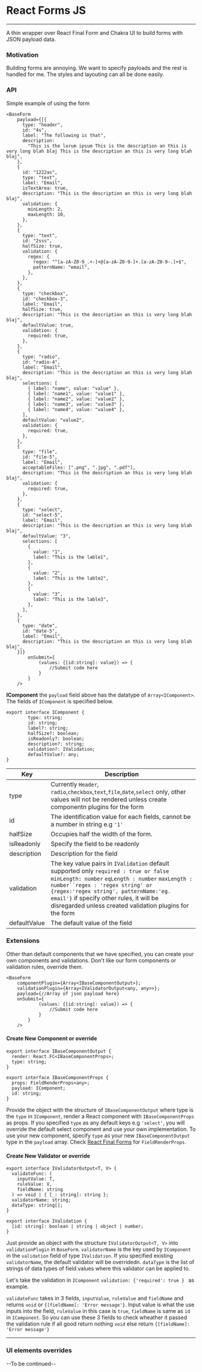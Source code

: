 # React Forms JS

---

A thin wrapper over React Final Form and Chakra UI to build forms with JSON payload data.

### Motivation

Building forms are annoying. We want to specify payloads and the rest is handled for me. The styles and layouting can all be done easily.

### API

Simple example of using the form

```
<BaseForm
    payload={[{
      type: "header",
      id: "4s",
      label: "The following is that",
      description:
        "This is the lorum ipsum This is the description an this is very long blah blaj This is the description an this is very long blah blaj",
    },
    {
      id: "1222as",
      type: "text",
      label: "Email",
      isTextArea: true,
      description: "This is the description an this is very long blah blaj",
      validation: {
        minLength: 2,
        maxLength: 10,
      },
    },
    {
      type: "text",
      id: "2sss",
      halfSize: true,
      validation: {
        regex: {
          regex: "^[a-zA-Z0-9_.+-]+@[a-zA-Z0-9-]+.[a-zA-Z0-9-.]+$",
          patternName: "email",
        },
      },
    },
    {
      type: "checkbox",
      id: "checkbox-3",
      label: "Email",
      halfSize: true,
      description: "This is the description an this is very long blah blaj",
      defaultValue: true,
      validation: {
        required: true,
      },
    },
    {
      type: "radio",
      id: "radio-4",
      label: "Email",
      description: "This is the description an this is very long blah blaj",
      selections: [
        { label: "name", value: "value" },
        { label: "name1", value: "value1" },
        { label: "name2", value: "value2" },
        { label: "name3", value: "value3" },
        { label: "name4", value: "value4" },
      ],
      defaultValue: "value2",
      validation: {
        required: true,
      },
    },
    {
      type: "file",
      id: "file-5",
      label: "Email",
      acceptableFiles: [".png", ".jpg", ".pdf"],
      description: "This is the description an this is very long blah blaj",
      validation: {
        required: true,
      },
    },
    {
      type: "select",
      id: "select-5",
      label: "Email",
      description: "This is the description an this is very long blah blaj",
      defaultValue: "3",
      selections: [
        {
          value: "1",
          label: "This is the lable1",
        },
        {
          value: "2",
          label: "This is the lable2",
        },
        {
          value: "3",
          label: "This is the lable3",
        },
      ],
    },
    {
      type: "date",
      id: "date-5",
      label: "Email",
      description: "This is the description an this is very long blah blaj",
    }]}
        onSubmit={
            (values: {[id:string]: value}) => {
                //Submit code here
            }
        }
    />
```

**IComponent**
the `payload` field above has the datatype of `Array<IComponent>`. The fields of `IComponent` is specified below.

```
export interface IComponent {
        type: string;
        id: string;
        label?: string;
        halfSize?: boolean;
        isReadonly?: boolean;
        description?: string;
        validation?: IValidation;
        defaultValue?: any;
}

```

| Key          | Description                                                                                                                                                                                                                                                                                                                    |
| ------------ | ------------------------------------------------------------------------------------------------------------------------------------------------------------------------------------------------------------------------------------------------------------------------------------------------------------------------------ |
| type         | Currently `Header`, `radio`,`checkbox`,`text`,`file`,`date`,`select` only, other values will not be rendered unless create componentn plugins for the form                                                                                                                                                                     |
| id           | The identification value for each fields, cannot be a number in string e.g `'1'`                                                                                                                                                                                                                                               |
| halfSize     | Occupies half the width of the form.                                                                                                                                                                                                                                                                                           |
| isReadonly   | Specify the field to be readonly                                                                                                                                                                                                                                                                                               |
| description  | Description for the field                                                                                                                                                                                                                                                                                                      |
| validation   | The key value pairs in `IValidation` default supported only `required : true or false` `minLength: number` `eqLength : number` ` maxLength : number``regex : 'regex string' or {regex:'regex string', patternName:'eg. email'} ` if specify other rules, it will be disregarded unless created validation plugins for the form |
| defaultValue | The default value of the field                                                                                                                                                                                                                                                                                                 |

### Extensions

Other than default components that we have specified, you can create your own components and validations. Don't like our form components or validation rules, override them.

```
<BaseForm
    componentPlugin={Array<IBaseComponentOutput>};
    validationPlugin={Array<IValidatorOutput<any, any>>};
    payload={//Array of json payload here}
    onSubmit={
            (values: {[id:string]: value}) => {
                //Submit code here
            }
        }
    />

```

#### Create New Component or override

```
export interface IBaseComponentOutput {
  render: React.FC<IBaseComponentProps>;
  type: string;
}

export interface IBaseComponentProps {
  props: FieldRenderProps<any>;
  payload: IComponent;
  id: string;
}
```

Provide the object with the structure of `IBaseComponentOutput` where type is the `type` in `IComponent`, render a React component with `IBaseComponentProps` as props. If you specified `type` as any default keys e.g `'select'`, you will override the default select component and use your own implementation. To use your new component, specify `type` as your new `IBaseComponentOutput` type in the `payload` array. Check [React Final Forms](https://final-form.org/docs/react-final-form/types/FieldRenderProps) for `FieldRenderProps`.

#### Create New Validator or override

```
export interface IValidatorOutput<T, V> {
  validateFunc: (
    inputValue: T,
    ruleValue: V,
    fieldName: string
  ) => void | { [_: string]: string };
  validatorName: string;
  dataType: string[];
}

export interface IValidation {
  [id: string]: boolean | string | object | number;
}
```

Just provide an object with the structure `IValidatorOutput<T, V>` into `validationPlugin` in `BaseForm`. `validatorName` is the key used by `IComponent` in the `validation` field of type `IValidation`. If you specified existing `validatorName`, the default validator will be overridedn. `dataType` is the list of strings of data types of field values where this validator can be applied to.

Let's take the validation in `IComponent` `validation: {'required': true } ` as example.

`validateFunc` takes in 3 fields, `inputValue`, `ruleValue` and `fieldName` and returns `void` or `{[fieldName]: 'Error message'}`. Input value is what the use inputs into the field, `ruleValue` in this case is `true`, `fieldName` is same as `id` in `IComponent`. So you can use these 3 fields to check wheather it passed the validation rule if all good return nothing `void` else return `{[fieldName]: 'Error message'}`

---

### UI elements overrides

--To be continued--
